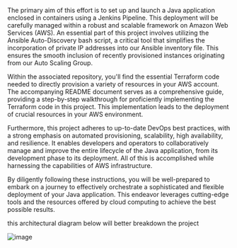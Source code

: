 The primary aim of this effort is to set up and launch a Java application enclosed in containers using a Jenkins Pipeline. This deployment will be carefully managed within a robust and scalable framework on Amazon Web Services (AWS). An essential part of this project involves utilizing the Ansible Auto-Discovery bash script, a critical tool that simplifies the incorporation of private IP addresses into our Ansible inventory file. This ensures the smooth inclusion of recently provisioned instances originating from our Auto Scaling Group.

Within the associated repository, you'll find the essential Terraform code needed to directly provision a variety of resources in your AWS account. The accompanying README document serves as a comprehensive guide, providing a step-by-step walkthrough for proficiently implementing the Terraform code in this project. This implementation leads to the deployment of crucial resources in your AWS environment.

Furthermore, this project adheres to up-to-date DevOps best practices, with a strong emphasis on automated provisioning, scalability, high availability, and resilience. It enables developers and operators to collaboratively manage and improve the entire lifecycle of the Java application, from its development phase to its deployment. All of this is accomplished while harnessing the capabilities of AWS infrastructure.

By diligently following these instructions, you will be well-prepared to embark on a journey to effectively orchestrate a sophisticated and flexible deployment of your Java application. This endeavor leverages cutting-edge tools and the resources offered by cloud computing to achieve the best possible results.

this architectural diagram below will better breakdown the project

![image](https://github.com/AMARACHICLOUDHIGHT/pet-adoption-ansible-auto-discovery-2023/assets/146545412/12c24fb6-88d5-4b86-9018-8b10574fd472)
